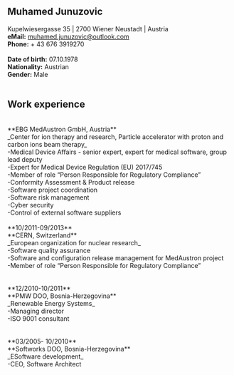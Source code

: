 ## Muhamed Junuzovic
Kupelwiesergasse 35 | 2700 Wiener Neustadt  | Austria
<br>
**eMail:** [muhamed.junuzovic@outlook.com](muhamed.junuzovic@outlook.com)
<br>
**Phone:** + 43 676 3919270
<br><br>
**Date of birth:** 07.10.1978 
<br>
**Nationality:** Austrian
<br>
**Gender:** Male
<br>
<br>
## Work experience
<br>
**EBG MedAustron GmbH, Austria** 
<br>
_Center for ion therapy and research, Particle accelerator with proton and carbon ions beam therapy_<br>
-Medical Device Affairs - senior expert, expert for medical software, group lead deputy<br>
-Expert for Medical Device Regulation (EU) 2017/745<br>
-Member of role “Person Responsible for Regulatory Compliance”<br>
-Conformity Assessment & Product release<br>
-Software project coordination<br>
-Software risk management<br>
-Cyber security <br>
-Control of external software suppliers
<br><br>
**10/2011-09/2013**
<br>
**CERN, Switzerland** <br>
_European organization for nuclear research_<br>
-Software quality assurance<br>
-Software and configuration release management for MedAustron project<br>
-Member of role “Person Responsible for Regulatory Compliance”<br>
<br><br>
**12/2010-10/2011**
<br>
**PMW DOO, Bosnia-Herzegovina** 
<br>
_Renewable Energy Systems_<br>
-Managing director<br>
-ISO 9001 consultant<br>
<br><br>
**03/2005- 10/2010**
<br>
**Softworks DOO, Bosnia-Herzegovina** 
<br>
_ESoftware development_<br>
-CEO, Software Architect
<br><br>
